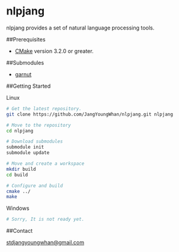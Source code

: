 # nlpjang
nlpjang provides a set of natural language processing tools.

##Prerequisites

- [CMake](http://www.cmake.org/) version 3.2.0 or greater.

##Submodules

- [garnut](https://github.com/JangYoungWhan/garnut)

##Getting Started

Linux

```bash
# Get the latest repository.
git clone https://github.com/JangYoungWhan/nlpjang.git nlpjang

# Move to the repository
cd nlpjang

# Download submodules
submodule init
submodule update

# Move and create a workspace
mkdir build
cd build

# Configure and build
cmake ../
make

```

Windows

```bash
# Sorry, It is not ready yet.
```

##Contact

[stdjangyoungwhan@gmail.com](https://github.com/JangYoungWhan)

